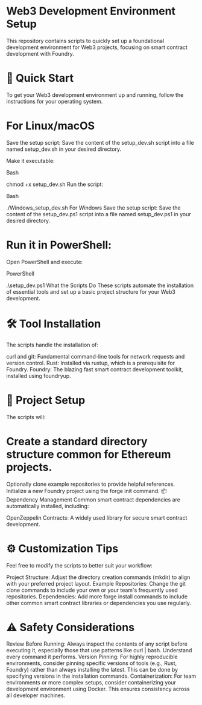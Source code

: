 # Web3 Development Environment Setup
This repository contains scripts to quickly set up a foundational development environment for Web3 projects, focusing on smart contract development with Foundry.

# 🚀 Quick Start
To get your Web3 development environment up and running, follow the instructions for your operating system.

# For Linux/macOS
Save the setup script:
Save the content of the setup_dev.sh script into a file named setup_dev.sh in your desired directory.

Make it executable:

Bash

chmod +x setup_dev.sh
Run the script:

Bash


./Windows_setup_dev.sh
For Windows
Save the setup script:
Save the content of the setup_dev.ps1 script into a file named setup_dev.ps1 in your desired directory.

# Run it in PowerShell:
Open PowerShell and execute:

PowerShell

.\setup_dev.ps1
What the Scripts Do
These scripts automate the installation of essential tools and set up a basic project structure for your Web3 development.

# 🛠️ Tool Installation
The scripts handle the installation of:

curl and git: Fundamental command-line tools for network requests and version control.
Rust: Installed via rustup, which is a prerequisite for Foundry.
Foundry: The blazing fast smart contract development toolkit, installed using foundryup.


# 📂 Project Setup
The scripts will:

# Create a standard directory structure common for Ethereum projects.
Optionally clone example repositories to provide helpful references.
Initialize a new Foundry project using the forge init command.
📦 Dependency Management
Common smart contract dependencies are automatically installed, including:

OpenZeppelin Contracts: A widely used library for secure smart contract development.
# ⚙️ Customization Tips
Feel free to modify the scripts to better suit your workflow:

Project Structure: Adjust the directory creation commands (mkdir) to align with your preferred project layout.
Example Repositories: Change the git clone commands to include your own or your team's frequently used repositories.
Dependencies: Add more forge install commands to include other common smart contract libraries or dependencies you use regularly.

# ⚠️ Safety Considerations
Review Before Running: Always inspect the contents of any script before executing it, especially those that use patterns like curl | bash. Understand every command it performs.
Version Pinning: For highly reproducible environments, consider pinning specific versions of tools (e.g., Rust, Foundry) rather than always installing the latest. This can be done by specifying versions in the installation commands.
Containerization: For team environments or more complex setups, consider containerizing your development environment using Docker. This ensures consistency across all developer machines.